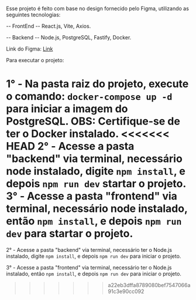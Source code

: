 Esse projeto é feito com base no design fornecido pelo Figma, utilizando as seguintes tecnologias:

-- FrontEnd --
React.js,
Vite,
Axios.

-- Backend --
Node.js,
PostgreSQL,
Fastify,
Docker.

Link do Figma: [Link](https://www.figma.com/file/zKLQmYvtNVBoObn5OTUUxd/Untitled?type=design&node-id=0%3A1&mode=design&t=KCqkdBW7fDGgeI36-1)

Para executar o projeto:

1° - Na pasta raiz do projeto, execute o comando: `docker-compose up -d` para iniciar a imagem do PostgreSQL. OBS: Certifique-se de ter o Docker instalado.
<<<<<<< HEAD
2° - Acesse a pasta "backend" via terminal, necessário node instalado, digite `npm install`, e depois `npm run dev` startar o projeto.
3° - Acesse a pasta "frontend" via terminal, necessário node instalado, então `npm install`, e depois `npm run dev` para startar o projeto.
=======

2° - Acesse a pasta "backend" via terminal, necessário ter o Node.js instalado, digite `npm install`, e depois `npm run dev` para iniciar o projeto.

3° - Acesse a pasta "frontend" via terminal, necessário ter o Node.js instalado, então `npm install`, e depois `npm run dev` para iniciar o projeto.
>>>>>>> a22eb3dffa8789080bef7547066a91c3e90cc092
